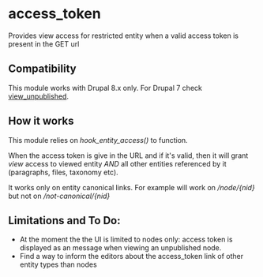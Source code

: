 # access_token
Provides view access for restricted entity when a valid access token
is present in the GET url

## Compatibility
This module works with Drupal 8.x only. For Drupal 7 check [view_unpublished](https://www.drupal.org/project/view_unpublished).

## How it works
This module relies on *hook_entity_access()* to function.

When the access token is give in the URL and if it's valid, then it will grant *view* access to viewed entity _AND_ all other entities referenced by it (paragraphs, files, taxonomy etc).

It works only on entity canonical links. For example will work on _/node/{nid}_ but not on _/not-canonical/{nid}_

## Limitations and To Do:

* At the moment the the UI is limited to nodes only: access token is displayed as an message when viewing an unpublished node.
* Find a way to inform the editors about the access_token link of other entity types than nodes

